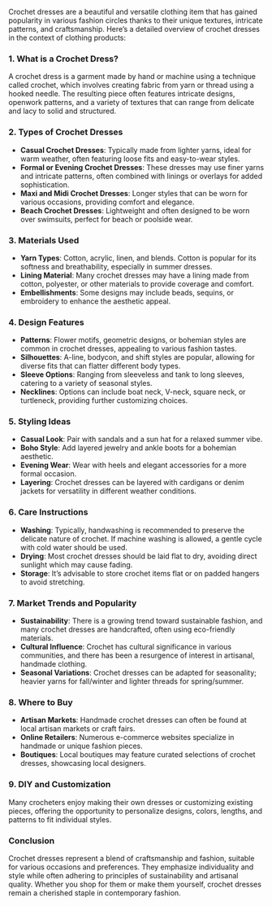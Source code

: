 Crochet dresses are a beautiful and versatile clothing item that has gained popularity in various fashion circles thanks to their unique textures, intricate patterns, and craftsmanship. Here’s a detailed overview of crochet dresses in the context of clothing products:

### 1. **What is a Crochet Dress?**
A crochet dress is a garment made by hand or machine using a technique called crochet, which involves creating fabric from yarn or thread using a hooked needle. The resulting piece often features intricate designs, openwork patterns, and a variety of textures that can range from delicate and lacy to solid and structured.

### 2. **Types of Crochet Dresses**
- **Casual Crochet Dresses**: Typically made from lighter yarns, ideal for warm weather, often featuring loose fits and easy-to-wear styles.
- **Formal or Evening Crochet Dresses**: These dresses may use finer yarns and intricate patterns, often combined with linings or overlays for added sophistication.
- **Maxi and Midi Crochet Dresses**: Longer styles that can be worn for various occasions, providing comfort and elegance.
- **Beach Crochet Dresses**: Lightweight and often designed to be worn over swimsuits, perfect for beach or poolside wear.

### 3. **Materials Used**
- **Yarn Types**: Cotton, acrylic, linen, and blends. Cotton is popular for its softness and breathability, especially in summer dresses.
- **Lining Material**: Many crochet dresses may have a lining made from cotton, polyester, or other materials to provide coverage and comfort.
- **Embellishments**: Some designs may include beads, sequins, or embroidery to enhance the aesthetic appeal.

### 4. **Design Features**
- **Patterns**: Flower motifs, geometric designs, or bohemian styles are common in crochet dresses, appealing to various fashion tastes.
- **Silhouettes**: A-line, bodycon, and shift styles are popular, allowing for diverse fits that can flatter different body types.
- **Sleeve Options**: Ranging from sleeveless and tank to long sleeves, catering to a variety of seasonal styles.
- **Necklines**: Options can include boat neck, V-neck, square neck, or turtleneck, providing further customizing choices.

### 5. **Styling Ideas**
- **Casual Look**: Pair with sandals and a sun hat for a relaxed summer vibe.
- **Boho Style**: Add layered jewelry and ankle boots for a bohemian aesthetic.
- **Evening Wear**: Wear with heels and elegant accessories for a more formal occasion.
- **Layering**: Crochet dresses can be layered with cardigans or denim jackets for versatility in different weather conditions.

### 6. **Care Instructions**
- **Washing**: Typically, handwashing is recommended to preserve the delicate nature of crochet. If machine washing is allowed, a gentle cycle with cold water should be used.
- **Drying**: Most crochet dresses should be laid flat to dry, avoiding direct sunlight which may cause fading.
- **Storage**: It’s advisable to store crochet items flat or on padded hangers to avoid stretching.

### 7. **Market Trends and Popularity**
- **Sustainability**: There is a growing trend toward sustainable fashion, and many crochet dresses are handcrafted, often using eco-friendly materials.
- **Cultural Influence**: Crochet has cultural significance in various communities, and there has been a resurgence of interest in artisanal, handmade clothing.
- **Seasonal Variations**: Crochet dresses can be adapted for seasonality; heavier yarns for fall/winter and lighter threads for spring/summer.

### 8. **Where to Buy**
- **Artisan Markets**: Handmade crochet dresses can often be found at local artisan markets or craft fairs.
- **Online Retailers**: Numerous e-commerce websites specialize in handmade or unique fashion pieces.
- **Boutiques**: Local boutiques may feature curated selections of crochet dresses, showcasing local designers.

### 9. **DIY and Customization**
Many crocheters enjoy making their own dresses or customizing existing pieces, offering the opportunity to personalize designs, colors, lengths, and patterns to fit individual styles.

### Conclusion
Crochet dresses represent a blend of craftsmanship and fashion, suitable for various occasions and preferences. They emphasize individuality and style while often adhering to principles of sustainability and artisanal quality. Whether you shop for them or make them yourself, crochet dresses remain a cherished staple in contemporary fashion.